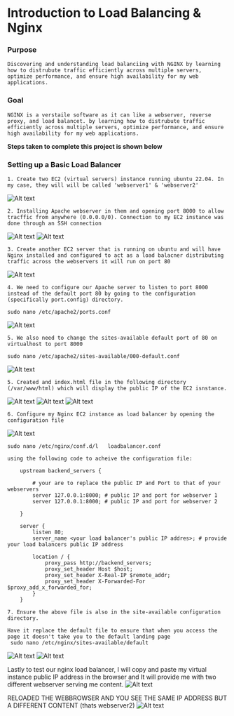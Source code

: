 # Introduction to Load Balancing & Nginx
### Purpose
    Discovering and understanding load balanciing with NGINX by learning how to distrubute traffic efficiently across multiple servers, optimize performance, and ensure high availability for my web applications. 
### Goal 
    NGINX is a verstaile software as it can like a webserver, reverse proxy, and load balancet. by learning how to distrubute traffic efficiently across multiple servers, optimize performance, and ensure high availability for my web applications. 

**Steps taken to complete this project is shown below**

### Setting up a Basic Load Balancer
    1. Create two EC2 (virtual servers) instance running ubuntu 22.04. In my case, they will will be called 'webserver1' & 'webserver2'
![Alt text](Img/step1.png)

    2. Installing Apache webserver in them and opening port 8000 to allow tracffic from anywhere (0.0.0.0/0). Connection to my EC2 instance was done through an SSH connection
![Alt text](Img/step2.png)
![Alt text](<Img/step5_ssh connection.png>)

    3. Create another EC2 server that is running on ubuntu and will have Nginx installed and configured to act as a load balacner distributing traffic across the webservers it will run on port 80

![Alt text](Img/step3.png)

    4. We need to configure our Apache server to listen to port 8000 instead of the default port 80 by going to the configuration (specifically port.config) directory.

    sudo nano /etc/apache2/ports.conf 

![Alt text](Img/portconfig8000.png)

    5. We also need to change the sites-available default port of 80 on virtualhost to port 8000

    sudo nano /etc/apache2/sites-available/000-default.conf

![Alt text](Img/virtialhost8000.png)

    5. Created and index.html file in the following directory (/var/www/html) which will display the public IP of the EC2 isnstance.

![Alt text](Img/changingdefaultindexpage.png)
![Alt text](Img/defaultpage1.png)
![Alt text](Img/defaultpage2.png)

    6. Configure my Nginx EC2 instance as load balancer by opening the configuration file 
![Alt text](Img/nginxrunning.png)

    sudo nano /etc/nginx/conf.d/l   loadbalancer.conf

    using the following code to acheive the configuration file:
            
        upstream backend_servers {

            # your are to replace the public IP and Port to that of your webservers
            server 127.0.0.1:8000; # public IP and port for webserver 1
            server 127.0.0.1:8000; # public IP and port for webserver 2

        }

        server {
            listen 80;
            server_name <your load balancer's public IP addres>; # provide your load balancers public IP address

            location / {
                proxy_pass http://backend_servers;
                proxy_set_header Host $host;
                proxy_set_header X-Real-IP $remote_addr;
                proxy_set_header X-Forwarded-For $proxy_add_x_forwarded_for;
            }
        }
    
    7. Ensure the above file is also in the site-available configuration directory.
    
    Have it replace the default file to ensure that when you access the page it doesn't take you to the default landing page
     sudo nano /etc/nginx/sites-available/default 

![Alt text](<Img/nginx -t.png>)
![Alt text](Img/nginxloadbalancing.png)

Lastly to test our nginx load balancer, I will copy and paste my virtual instance public IP address in the browser and It will provide me with two different webserver serving me content. 
![Alt text](Img/ngnixload1.png)

RELOADED THE WEBBROWSER AND YOU SEE THE SAME IP ADDRESS BUT A DIFFERENT CONTENT (thats webserver2)
![Alt text](Img/ngnixload2.png)
